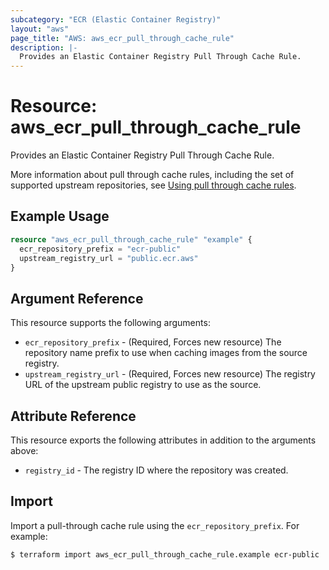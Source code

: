 ```yaml
---
subcategory: "ECR (Elastic Container Registry)"
layout: "aws"
page_title: "AWS: aws_ecr_pull_through_cache_rule"
description: |-
  Provides an Elastic Container Registry Pull Through Cache Rule.
---
```


# Resource: aws_ecr_pull_through_cache_rule

Provides an Elastic Container Registry Pull Through Cache Rule.

More information about pull through cache rules, including the set of supported
upstream repositories, see [Using pull through cache rules](https://docs.aws.amazon.com/AmazonECR/latest/userguide/pull-through-cache.html).

## Example Usage

```terraform
resource "aws_ecr_pull_through_cache_rule" "example" {
  ecr_repository_prefix = "ecr-public"
  upstream_registry_url = "public.ecr.aws"
}
```

## Argument Reference

This resource supports the following arguments:

* `ecr_repository_prefix` - (Required, Forces new resource) The repository name prefix to use when caching images from the source registry.
* `upstream_registry_url` - (Required, Forces new resource) The registry URL of the upstream public registry to use as the source.

## Attribute Reference

This resource exports the following attributes in addition to the arguments above:

* `registry_id` - The registry ID where the repository was created.

## Import

Import a pull-through cache rule using the `ecr_repository_prefix`. For example:

```
$ terraform import aws_ecr_pull_through_cache_rule.example ecr-public
```
